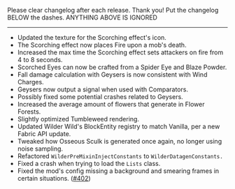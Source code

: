 Please clear changelog after each release.
Thank you!
Put the changelog BELOW the dashes. ANYTHING ABOVE IS IGNORED

-----------------
- Updated the texture for the Scorching effect's icon.
- The Scorching effect now places Fire upon a mob's death.
- Increased the max time the Scorching effect sets attackers on fire from 4 to 8 seconds.
- Scorched Eyes can now be crafted from a Spider Eye and Blaze Powder.
- Fall damage calculation with Geysers is now consistent with Wind Charges.
- Geysers now output a signal when used with Comparators.
- Possibly fixed some potential crashes related to Geysers.
- Increased the average amount of flowers that generate in Flower Forests.
- Slightly optimized Tumbleweed rendering.
- Updated Wilder Wild's BlockEntity registry to match Vanilla, per a new Fabric API update.
- Tweaked how Osseous Sculk is generated once again, no longer using noise sampling.
- Refactored `WilderPreMixinInjectConstants` to `WilderDatagenConstants.`
- Fixed a crash when trying to load the `Lists` class.
- Fixed the mod's config missing a background and smearing frames in certain situations. ([#402](https://github.com/FrozenBlock/WilderWild/issues/402))

